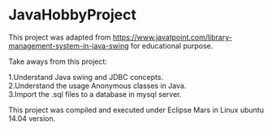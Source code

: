 # JavaHobbyProject

This project was adapted from https://www.javatpoint.com/library-management-system-in-java-swing for educational purpose.  

Take aways from this project:  

1.Understand Java swing and JDBC concepts.  
2.Understand the usage Anonymous classes in Java.  
3.Import the .sql files to a database in mysql server.  


This project was compiled and executed under Eclipse Mars in Linux ubuntu 14.04 version.  
